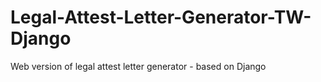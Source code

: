 # Legal-Attest-Letter-Generator-TW-Django
Web version of legal attest letter generator - based on Django
